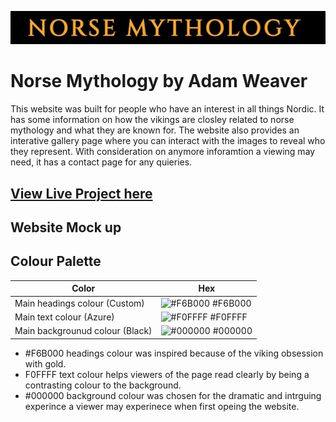 ![screenshot](documentation/website-logo.jpeg)
# Norse Mythology by Adam Weaver

This website was built for people who have an interest in all things Nordic.
It has some information on how the vikings are closley related to norse mythology and what they are known for. The website also provides an interative gallery page where you can interact with the images to reveal who they represent. With consideration on anymore inforamtion a viewing may need, it has a contact page for any quieries.

## [View Live Project here](https://github.com/AdamWeaver94/project-1/settings/pages#:~:text=https%3A//adamweaver94.github.io/project%2D1/)

## Website Mock up 


## Colour Palette

| Color             | Hex                                                                |
| ----------------- | ------------------------------------------------------------------ |
| Main headings colour (Custom) | ![#F6B000](https://via.placeholder.com/10/F6B000?text=+) #F6B000 |
| Main text colour (Azure) | ![#F0FFFF](https://via.placeholder.com/10/F0FFFF?text=+) #F0FFFF |
| Main backgrounud colour (Black)| ![#000000](https://via.placeholder.com/10/000000?text=+) #000000 |

- #F6B000 headings colour was inspired because of the viking obsession with gold.
- F0FFFF text colour helps viewers of the page read clearly by being a contrasting colour to the background.
- #000000 background colour was chosen for the dramatic and intrguing experince a viewer may experinece when first opeing the website.
